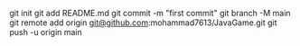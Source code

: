 git init
git add README.md
git commit -m "first commit"
git branch -M main
git remote add origin git@github.com:mohammad7613/JavaGame.git
git push -u origin main